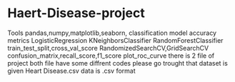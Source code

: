 # Haert-Disease-project
Tools pandas,numpy,matplotlib,seaborn,
classification model
accuracy 
metrics 
LogisticRegression
KNeighborsClassifier
RandomForestClassifier
 train_test_split,cross_val_score
 RandomizedSearchCV,GridSearchCV
confusion_matrix,recall_score,f1_score
 plot_roc_curve
there is 2 file of project 
both file have some diffrent codes please go trought that 
dataset is given   Heart Disease.csv 
data is .csv format 
